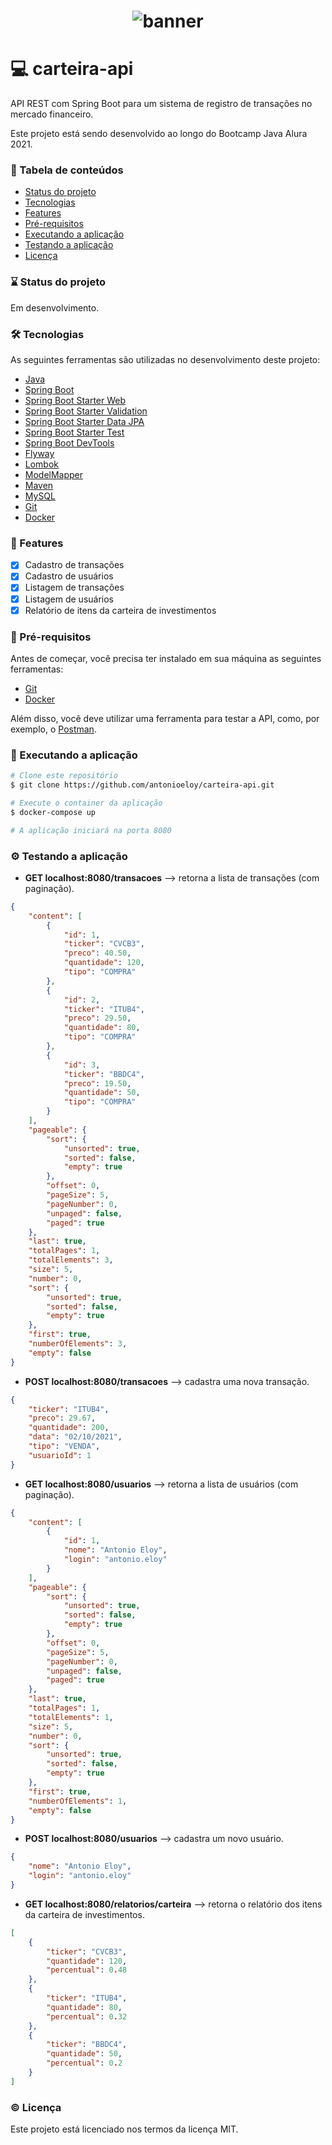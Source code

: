 <h1 align="center">
  <img alt="banner" title="banner" src="banner.png" />
</h1>

# :computer: carteira-api
API REST com Spring Boot para um sistema de registro de transações no mercado financeiro.

Este projeto está sendo desenvolvido ao longo do Bootcamp Java Alura 2021.

### :bookmark_tabs: Tabela de conteúdos
* [Status do projeto](#status)
* [Tecnologias](#tecnologias)
* [Features](#features)
* [Pré-requisitos](#requisitos)
* [Executando a aplicação](#executando)
* [Testando a aplicação](#testando)
* [Licença](#licenca)

<a name="status"/></a>
### :hourglass: Status do projeto
Em desenvolvimento.

<a name="tecnologias"/></a>
### :hammer_and_wrench: Tecnologias

As seguintes ferramentas são utilizadas no desenvolvimento deste projeto:

- [Java](https://www.oracle.com/java/)
- [Spring Boot](https://spring.io/projects/spring-boot)
- [Spring Boot Starter Web](https://mvnrepository.com/artifact/org.springframework.boot/spring-boot-starter-web)
- [Spring Boot Starter Validation](https://mvnrepository.com/artifact/org.springframework.boot/spring-boot-starter-validation)
- [Spring Boot Starter Data JPA](https://mvnrepository.com/artifact/org.springframework.boot/spring-boot-starter-data-jpa)
- [Spring Boot Starter Test](https://mvnrepository.com/artifact/org.springframework.boot/spring-boot-starter-test)
- [Spring Boot DevTools](https://mvnrepository.com/artifact/org.springframework.boot/spring-boot-devtools)
- [Flyway](https://flywaydb.org/)
- [Lombok](https://projectlombok.org/)
- [ModelMapper](http://modelmapper.org/)
- [Maven](https://maven.apache.org/)
- [MySQL](https://www.mysql.com/)
- [Git](https://git-scm.com/)
- [Docker](http://modelmapper.org/)

<a name="features"/></a>
### :page_with_curl: Features
- [x] Cadastro de transações
- [x] Cadastro de usuários
- [x] Listagem de transações
- [x] Listagem de usuários
- [x] Relatório de itens da carteira de investimentos 

<a name="requisitos"/></a>
### :pencil: Pré-requisitos

Antes de começar, você precisa ter instalado em sua máquina as seguintes ferramentas:
- [Git](https://git-scm.com/)
- [Docker](https://www.docker.com/)

Além disso, você deve utilizar uma ferramenta para testar a API, como, por exemplo, o [Postman](https://www.postman.com/).

<a name="executando"/></a>
### :rocket: Executando a aplicação

```bash
# Clone este repositório
$ git clone https://github.com/antonioeloy/carteira-api.git

# Execute o container da aplicação
$ docker-compose up

# A aplicação iniciará na porta 8080
```

<a name="testando"/></a>
### :gear: Testando a aplicação

- <strong>GET localhost:8080/transacoes</strong> --> retorna a lista de transações (com paginação).
```json
{
    "content": [
        {
            "id": 1,
            "ticker": "CVCB3",
            "preco": 40.50,
            "quantidade": 120,
            "tipo": "COMPRA"
        },
        {
            "id": 2,
            "ticker": "ITUB4",
            "preco": 29.50,
            "quantidade": 80,
            "tipo": "COMPRA"
        },
        {
            "id": 3,
            "ticker": "BBDC4",
            "preco": 19.50,
            "quantidade": 50,
            "tipo": "COMPRA"
        }
    ],
    "pageable": {
        "sort": {
            "unsorted": true,
            "sorted": false,
            "empty": true
        },
        "offset": 0,
        "pageSize": 5,
        "pageNumber": 0,
        "unpaged": false,
        "paged": true
    },
    "last": true,
    "totalPages": 1,
    "totalElements": 3,
    "size": 5,
    "number": 0,
    "sort": {
        "unsorted": true,
        "sorted": false,
        "empty": true
    },
    "first": true,
    "numberOfElements": 3,
    "empty": false
}
```

- <strong>POST localhost:8080/transacoes</strong> --> cadastra uma nova transação.
```json
{
    "ticker": "ITUB4",
    "preco": 29.67,
    "quantidade": 200,
    "data": "02/10/2021",
    "tipo": "VENDA",
    "usuarioId": 1
}
```

- <strong>GET localhost:8080/usuarios</strong> --> retorna a lista de usuários (com paginação).
```json
{
    "content": [
        {
            "id": 1,
            "nome": "Antonio Eloy",
            "login": "antonio.eloy"
        }
    ],
    "pageable": {
        "sort": {
            "unsorted": true,
            "sorted": false,
            "empty": true
        },
        "offset": 0,
        "pageSize": 5,
        "pageNumber": 0,
        "unpaged": false,
        "paged": true
    },
    "last": true,
    "totalPages": 1,
    "totalElements": 1,
    "size": 5,
    "number": 0,
    "sort": {
        "unsorted": true,
        "sorted": false,
        "empty": true
    },
    "first": true,
    "numberOfElements": 1,
    "empty": false
}
```

- <strong>POST localhost:8080/usuarios</strong> --> cadastra um novo usuário.
```json
{
    "nome": "Antonio Eloy",
    "login": "antonio.eloy"
}
```

- <strong>GET localhost:8080/relatorios/carteira</strong> --> retorna o relatório dos itens da carteira de investimentos.
```json
[
    {
        "ticker": "CVCB3",
        "quantidade": 120,
        "percentual": 0.48
    },
    {
        "ticker": "ITUB4",
        "quantidade": 80,
        "percentual": 0.32
    },
    {
        "ticker": "BBDC4",
        "quantidade": 50,
        "percentual": 0.2
    }
]
```

<a name="licenca"/></a>
### :copyright: Licença

Este projeto está licenciado nos termos da licença MIT.





